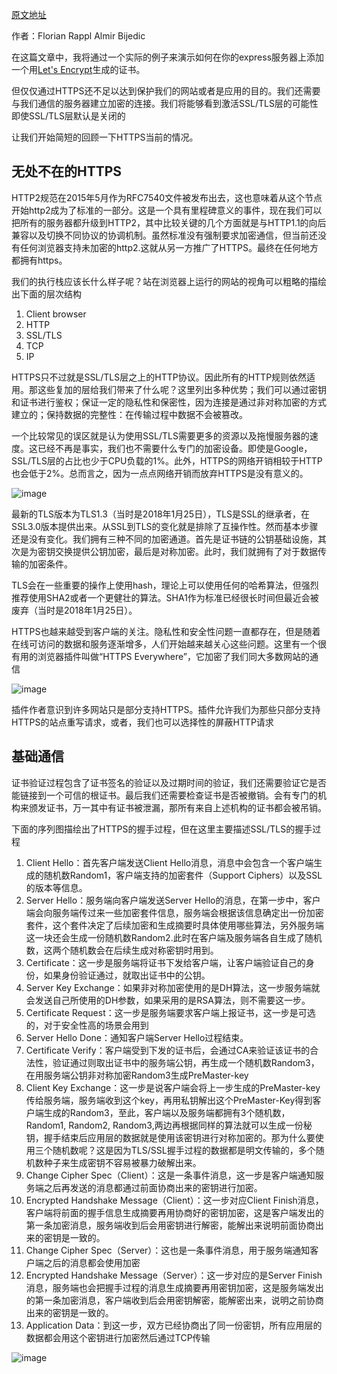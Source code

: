 [原文地址](https://www.sitepoint.com/how-to-use-ssltls-with-node-js/)

作者：Florian Rappl Almir Bijedic

在这篇文章中，我将通过一个实际的例子来演示如何在你的express服务器上添加一个用[Let's Encrypt](https://letsencrypt.org/)生成的证书。

但仅仅通过HTTPS还不足以达到保护我们的网站或者是应用的目的。我们还需要与我们通信的服务器建立加密的连接。我们将能够看到激活SSL/TLS层的可能性即使SSL/TLS层默认是关闭的

让我们开始简短的回顾一下HTTPS当前的情况。

## 无处不在的HTTPS

HTTP2规范在2015年5月作为RFC7540文件被发布出去，这也意味着从这个节点开始http2成为了标准的一部分。这是一个具有里程碑意义的事件，现在我们可以把所有的服务器都升级到HTTP2，其中比较关键的几个方面就是与HTTP1.1的向后兼容以及切换不同协议的协调机制。虽然标准没有强制要求加密通信，但当前还没有任何浏览器支持未加密的http2.这就从另一方推广了HTTPS。最终在任何地方都拥有https。

我们的执行栈应该长什么样子呢？站在浏览器上运行的网站的视角可以粗略的描绘出下面的层次结构

1. Client browser
2. HTTP
3. SSL/TLS
4. TCP
5. IP

HTTPS只不过就是SSL/TLS层之上的HTTP协议。因此所有的HTTP规则依然适用。那这些复加的层给我们带来了什么呢？这里列出多种优势；我们可以通过密钥和证书进行鉴权；保证一定的隐私性和保密性，因为连接是通过非对称加密的方式建立的；保持数据的完整性：在传输过程中数据不会被篡改。

一个比较常见的误区就是认为使用SSL/TLS需要更多的资源以及拖慢服务器的速度。这已经不再是事实，我们也不需要什么专门的加密设备。即使是Google，SSL/TLS层的占比也少于CPU负载的1%。此外，HTTPS的网络开销相较于HTTP也会低于2%。总而言之，因为一点点网络开销而放弃HTTPS是没有意义的。

![image](https://img.souche.com/f2e/02bb3226cfb25a6eee73f2cad428a9f5.png)

最新的TLS版本为TLS1.3（当时是2018年1月25日），TLS是SSL的继承者，在SSL3.0版本提供出来。从SSL到TLS的变化就是排除了互操作性。然而基本步骤还是没有变化。我们拥有三种不同的加密通道。首先是证书链的公钥基础设施，其次是为密钥交换提供公钥加密，最后是对称加密。此时，我们就拥有了对于数据传输的加密条件。

TLS会在一些重要的操作上使用hash，理论上可以使用任何的哈希算法，但强烈推荐使用SHA2或者一个更健壮的算法。SHA1作为标准已经很长时间但最近会被废弃（当时是2018年1月25日）。

HTTPS也越来越受到客户端的关注。隐私性和安全性问题一直都存在，但是随着在线可访问的数据和服务逐渐增多，人们开始越来越关心这些问题。这里有一个很有用的浏览器插件叫做“HTTPS Everywhere”，它加密了我们同大多数网站的通信

![image](https://img.souche.com/f2e/8c5d14ab5042a4ddd32e1bf25ac488df.png)

插件作者意识到许多网站只是部分支持HTTPS。插件允许我们为那些只部分支持HTTPS的站点重写请求，或者，我们也可以选择性的屏蔽HTTP请求

## 基础通信
证书验证过程包含了证书签名的验证以及过期时间的验证，我们还需要验证它是否能链接到一个可信的根证书。最后我们还需要检查证书是否被撤销。会有专门的机构来颁发证书，万一其中有证书被泄漏，那所有来自上述机构的证书都会被吊销。

下面的序列图描绘出了HTTPS的握手过程，但在这里主要描述SSL/TLS的握手过程

1. Client Hello：首先客户端发送Client Hello消息，消息中会包含一个客户端生成的随机数Random1，客户端支持的加密套件（Support Ciphers）以及SSL的版本等信息。
2. Server Hello：服务端向客户端发送Server Hello的消息，在第一步中，客户端会向服务端传过来一些加密套件信息，服务端会根据该信息确定出一份加密套件，这个套件决定了后续加密和生成摘要时具体使用哪些算法，另外服务端这一块还会生成一份随机数Random2.此时在客户端及服务端各自生成了随机数，这两个随机数会在后续生成对称密钥时用到。
3. Certificate：这一步是服务端将证书下发给客户端，让客户端验证自己的身份，如果身份验证通过，就取出证书中的公钥。
4. Server Key Exchange：如果非对称加密使用的是DH算法，这一步服务端就会发送自己所使用的DH参数，如果采用的是RSA算法，则不需要这一步。
5. Certificate Request：这一步是服务端要求客户端上报证书，这一步是可选的，对于安全性高的场景会用到
6. Server Hello Done：通知客户端Server Hello过程结束。
7. Certificate Verify：客户端受到下发的证书后，会通过CA来验证该证书的合法性，验证通过则取出证书中的服务端公钥，再生成一个随机数Random3，在用服务端公钥非对称加密Random3生成PreMaster-key
8. Client Key Exchange：这一步是说客户端会将上一步生成的PreMaster-key传给服务端，服务端收到这个key，再用私钥解出这个PreMaster-Key得到客户端生成的Random3，至此，客户端以及服务端都拥有3个随机数，Random1, Random2, Random3,两边再根据同样的算法就可以生成一份秘钥，握手结束后应用层的数据就是使用该密钥进行对称加密的。那为什么要使用三个随机数呢？这是因为TLS/SSL握手过程的数据都是明文传输的，多个随机数种子来生成密钥不容易被暴力破解出来。
9. Change Cipher Spec（Client）：这是一条事件消息，这一步是客户端通知服务端之后再发送的消息都通过前面协商出来的密钥进行加密。
10. Encrypted Handshake Message（Client）：这一步对应Client Finish消息，客户端将前面的握手信息生成摘要再用协商好的密钥加密，这是客户端发出的第一条加密消息，服务端收到后会用密钥进行解密，能解出来说明前面协商出来的密钥是一致的。
11. Change Cipher Spec（Server）：这也是一条事件消息，用于服务端通知客户端之后的消息都会使用加密
12. Encrypted Handshake Message（Server）：这一步对应的是Server Finish消息，服务端也会把握手过程的消息生成摘要再用密钥加密，这是服务端发出的第一条加密消息，客户端收到后会用密钥解密，能解密出来，说明之前协商出来的密钥是一致的。
13. Application Data：到这一步，双方已经协商出了同一份密钥，所有应用层的数据都会用这个密钥进行加密然后通过TCP传输

![image](https://img.souche.com/f2e/c33fcde8393bcf700fa76115527589a7.png)

